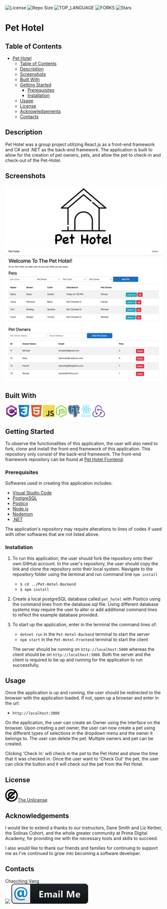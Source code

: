 ![License](https://img.shields.io/github/license/chaochingvang/Pet-Hotel-Backend.svg?style=for-the-badge) ![Repo Size](https://img.shields.io/github/languages/code-size/chaochingvang/Pet-Hotel-Backend.svg?style=for-the-badge) ![TOP_LANGUAGE](https://img.shields.io/github/languages/top/chaochingvang/Pet-Hotel-Backend.svg?style=for-the-badge) ![FORKS](https://img.shields.io/github/forks/chaochingvang/Pet-Hotel-Backend.svg?style=for-the-badge&social) ![Stars](https://img.shields.io/github/stars/chaochingvang/Pet-Hotel-Backend.svg?style=for-the-badge)
    
# Pet Hotel

## Table of Contents

- [Pet Hotel](#pet-hotel)
  - [Table of Contents](#table-of-contents)
  - [Description](#description)
  - [Screenshots](#screenshots)
  - [Built With](#built-with)
  - [Getting Started](#getting-started)
    - [Prerequisites](#prerequisites)
    - [Installation](#installation)
  - [Usage](#usage)
  - [License](#license)
  - [Acknowledgements](#acknowledgements)
  - [Contacts](#contacts)

## Description

Pet Hotel was a group project utilizing React.js as a front-end framework and C# and .NET as the back-end framework. The application is built to allow for the creation of pet owners, pets, and allow the pet to check-in and check-out of the Pet-Hotel. 

## Screenshots

![Pet Hotel Logo](./README_images/pethotel-logo-whitebg.png)
![Pet Hotel App](./README_images/pethotel.png)

## Built With

<a href="https://docs.microsoft.com/en-us/dotnet/csharp/"><img src="https://raw.githubusercontent.com/devicons/devicon/master/icons/csharp/csharp-original.svg" height="40px" width="40px" /></a><a href="https://developer.mozilla.org/en-US/docs/Web/CSS"><img src="https://raw.githubusercontent.com/devicons/devicon/master/icons/css3/css3-original.svg" height="40px" width="40px" /></a><a href="https://developer.mozilla.org/en-US/docs/Web/HTML"><img src="https://raw.githubusercontent.com/devicons/devicon/master/icons/html5/html5-original.svg" height="40px" width="40px" /></a><a href="https://developer.mozilla.org/en-US/docs/Web/JavaScript"><img src="https://raw.githubusercontent.com/devicons/devicon/master/icons/javascript/javascript-original.svg" height="40px" width="40px" /></a><a href="https://nodejs.org/en/"><img src="https://raw.githubusercontent.com/devicons/devicon/master/icons/nodejs/nodejs-original.svg" height="40px" width="40px" /></a><a href="https://www.postgresql.org/"><img src="https://raw.githubusercontent.com/devicons/devicon/master/icons/postgresql/postgresql-original.svg" height="40px" width="40px" /></a><a href="https://reactjs.org/"><img src="https://raw.githubusercontent.com/devicons/devicon/master/icons/react/react-original-wordmark.svg" height="40px" width="40px" /></a><a href="https://redux.js.org/"><img src="https://raw.githubusercontent.com/devicons/devicon/master/icons/redux/redux-original.svg" height="40px" width="40px" /></a>

## Getting Started

To observe the functionalities of this application, the user will also need to fork, clone and install the front-end framework of this application. This repository only consist of the back-end framework. The front-end framework repository can be found at [Pet Hotel Frontend](https://github.com/chaochingvang/Pet-Hotel-Frontend/).

### Prerequisites

Softwares used in creating this application includes:

- [Visual Studio Code](https://code.visualstudio.com/)
- [PostgreSQL](https://www.postgresql.org/)
- [Postico](https://eggerapps.at/postico/)
- [Node.js](https://nodejs.org/en/)
- [Nodemon](https://nodemon.io/)
- [.NET](https://dotnet.microsoft.com/en-us/)

The application's repository may require alterations to lines of codes if used with other softwares that are not listed above.

### Installation

1. To run this application, the user should fork the repository onto their own GitHub account. In the user's repository, the user should copy the link and clone the repository onto their local system. Navigate to the repository folder using the terminal and run command line `npm install`
   - `$ cd ../Pet-Hotel-Backend`
   - `$ npm install`

2. Create a local postgreSQL database called `pet_hotel` with Postico using the command lines from the database.sql file. Using different database systems may require the user to alter or add additional command lines to reflect the example database provided.

3. To start up the application, enter in the terminal the command lines of:

   - `dotnet run` in the `Pet-Hotel-Backend` terminal to start the server
   - `npm start` in the `Pet-Hotel-Frontend` terminal to start the client

   The server should be running on `http://localhost:5000` whereas the client should be on `http://localhost:3000`. Both the server and the client is required to be up and running for the application to run successfully.

## Usage

Once the application is up and running, the user should be redirected to the browser with the application loaded. If not, open up a browser and enter in the url:

- `http://localhost:3000`

On the application, the user can create an Owner using the interface on the browser. Upon creating a pet owner, the user can now create a pet using the different types of selections in the dropdown menu and the owner it belongs to. The user can delete the pet. Multiple owners and pet can be created. 

Clicking 'Check In' will check in the pet to the Pet Hotel and show the time that it was checked in. Once the user want to 'Check Out' the pet, the user can click the button and it will check out the pet from the Pet Hotel. 


## License

<a href="https://choosealicense.com/licenses/unlicense/"><img src="https://raw.githubusercontent.com/johnturner4004/readme-generator/master/src/components/assets/images/unlicense.svg" height=40 />The Unlicense</a>

## Acknowledgements

I would like to extend a thanks to our instructors, Dane Smith and Liz Kerber, the Solinas Cohort, and the whole greater community at Prime Digital Academy, for providing me with the necessary tools and skills to succeed.

I also would like to thank our friends and families for continuing to support me as I've continued to grow into becoming a software developer.

## Contacts

Chaoching Vang<br />
<a href="https://www.linkedin.com/in/chaochingvang"><img src="https://img.shields.io/badge/LinkedIn-0077B5?style=for-the-badge&logo=linkedin&logoColor=white" /></a>  <a href="mailto:chaoching.vang@gmail.com"><img src=https://raw.githubusercontent.com/johnturner4004/readme-generator/master/src/components/assets/images/email_me_button_icon_151852.svg /></a>